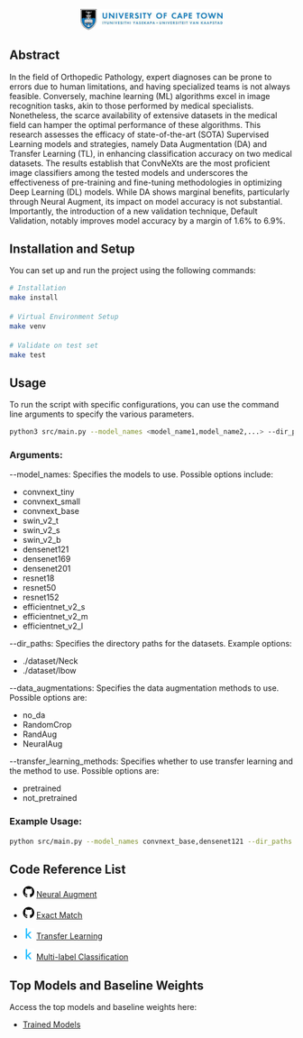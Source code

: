 <p align="center">
  <img width="50%" src="graphics/UCT_banner.jpeg" alt="UCT Banner"/>
</p>

## Abstract
In the field of Orthopedic Pathology, expert diagnoses can be prone to errors due to human limitations, and having specialized teams is not always feasible. Conversely, machine learning (ML) algorithms excel in image recognition tasks, akin to those performed by medical specialists. Nonetheless, the scarce availability of extensive datasets in the medical field can hamper the optimal performance of these algorithms. This research assesses the efficacy of state-of-the-art (SOTA) Supervised Learning models and strategies, namely Data Augmentation (DA) and Transfer Learning (TL), in enhancing classification accuracy on two medical datasets. The results establish that ConvNeXts are the most proficient image classifiers among the tested models and underscores the effectiveness of pre-training and fine-tuning methodologies in optimizing Deep Learning (DL) models. While DA shows marginal benefits, particularly through Neural Augment, its impact on model accuracy is not substantial. Importantly, the introduction of a new validation technique, Default Validation, notably improves model accuracy by a margin of $1.6\%$ to $6.9\%$.
    
## Installation and Setup

You can set up and run the project using the following commands:

```sh
# Installation
make install

# Virtual Environment Setup
make venv

# Validate on test set
make test
```

## Usage 

To run the script with specific configurations, you can use the command line arguments to specify the various parameters.
```sh
python3 src/main.py --model_names <model_name1,model_name2,...> --dir_paths <dir_path1,dir_path2,...> --data_augmentations <data_augmentation1,data_augmentation2,...> --transfer_learning_methods <method1,method2,...>
```
### Arguments:

--model_names: Specifies the models to use. Possible options include:

* convnext_tiny
* convnext_small
* convnext_base
* swin_v2_t
* swin_v2_s
* swin_v2_b
* densenet121
* densenet169
* densenet201
* resnet18
* resnet50
* resnet152
* efficientnet_v2_s
* efficientnet_v2_m
* efficientnet_v2_l

--dir_paths: Specifies the directory paths for the datasets. Example options:

* ./dataset/Neck
* ./dataset/lbow

--data_augmentations: Specifies the data augmentation methods to use. Possible options are:

* no_da
* RandomCrop
* RandAug
* NeuralAug

--transfer_learning_methods: Specifies whether to use transfer learning and the method to use. Possible options are:

* pretrained
* not_pretrained

### Example Usage:
```sh
python src/main.py --model_names convnext_base,densenet121 --dir_paths ./dataset/Neck,./dataset/lbow --data_augmentations RandomCrop,RandAug --transfer_learning_methods pretrained,not_pretrained
```

## Code Reference List

- <img src="graphics/github_logo.png" alt="Github Logo" width="20px"/> [Neural Augment](https://github.com/aladdinpersson/Machine-Learning-Collection/tree/master/ML/Pytorch/more_advanced/neuralstyle)

- <img src="graphics/github_logo.png" alt="Github Logo" width="20px"/> [Exact Match](https://gist.github.com/jadhavpritish/1991d808ac4cab908912455178848493#file-one_zero_loss-py)

- <img src="graphics/kaggle_logo.webp" alt="Kaggle Logo" width="20px"/> [Transfer Learning](https://www.kaggle.com/code/pmigdal/transfer-learning-with-resnet-50-in-pytorch)

- <img src="graphics/kaggle_logo.webp" alt="Kaggle Logo" width="20px"/> [Multi-label Classification](https://www.kaggle.com/datasets/shivanandmn/multilabel-classification-dataset/code)


## Top Models and Baseline Weights

Access the top models and baseline weights here:

- [Trained Models](https://github.com/bryankazaka/DEEPPC-Supervised-Learning/trained_models)

